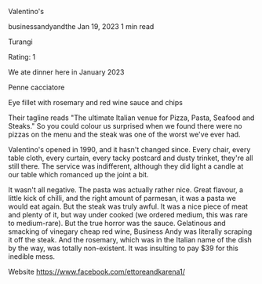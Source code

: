 Valentino's

businessandyandthe
Jan 19, 2023
1 min read

Turangi 

Rating: 1 

We ate dinner here in January 2023

Penne cacciatore 

Eye fillet with rosemary and red wine sauce and chips 

Their tagline reads "The ultimate Italian venue for Pizza, Pasta, Seafood and Steaks." So you could colour us surprised when we found there were no pizzas on the menu and the steak was one of the worst we've ever had. 

Valentino's opened in 1990, and it hasn't changed since. Every chair, every table cloth, every curtain, every tacky postcard and dusty trinket, they're all still there. The service was indifferent, although they did light a candle at our table which romanced up the joint a bit. 

It wasn't all negative. The pasta was actually rather nice. Great flavour, a little kick of chilli, and the right amount of parmesan, it was a pasta we would eat again. But the steak was truly awful. It was a nice piece of meat and plenty of it, but way under cooked (we ordered medium, this was rare to medium-rare). But the true horror was the sauce. Gelatinous and smacking of vinegary cheap red wine, Business Andy was literally scraping it off the steak. And the rosemary, which was in the Italian name of the dish by the way, was totally non-existent. It was insulting to pay $39 for this inedible mess. 

Website https://www.facebook.com/ettoreandkarena1/